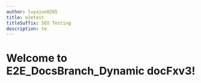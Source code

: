 ```yaml
---
author: luyajun0205
title: e2etest
titleSuffix: SEO Testing
description: te
---
```


# Welcome to E2E_DocsBranch_Dynamic docFxv3!
